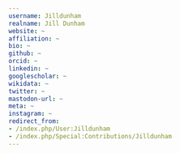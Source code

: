 ```yaml
---
username: Jilldunham
realname: Jill Dunham
website: ~
affiliation: ~
bio: ~
github: ~
orcid: ~
linkedin: ~
googlescholar: ~
wikidata: ~
twitter: ~
mastodon-url: ~
meta: ~
instagram: ~
redirect_from:
- /index.php/User:Jilldunham
- /index.php/Special:Contributions/Jilldunham
---
```

